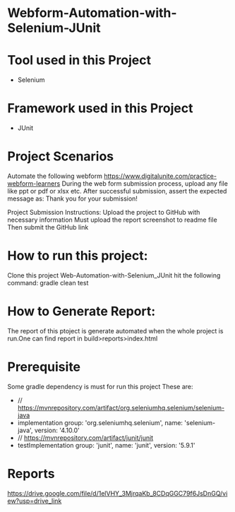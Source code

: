# Webform-Automation-with-Selenium-JUnit

# Tool used in this Project
- Selenium

# Framework used in this Project
- JUnit

# Project Scenarios
Automate the following webform
https://www.digitalunite.com/practice-webform-learners
During the web form submission process, upload any file like ppt or pdf or xlsx etc.
After successful submission, assert the expected message as: Thank you for your submission!

Project Submission Instructions:
Upload the project to GitHub with necessary information
Must upload the report screenshot to readme file
Then submit the GitHub link

# How to run this project:
Clone this project Web-Automation-with-Selenium_JUnit
hit the following command:
gradle clean test

# How to Generate Report:
The report of this ptoject is generate automated when the whole project is run.One can find report in build>reports>index.html

# Prerequisite
Some gradle dependency is must for run this project These are:
 - // https://mvnrepository.com/artifact/org.seleniumhq.selenium/selenium-java
 -  implementation group: 'org.seleniumhq.selenium', name: 'selenium-java', version: '4.10.0'
 - // https://mvnrepository.com/artifact/junit/junit
 - testImplementation group: 'junit', name: 'junit', version: '5.9.1'

# Reports

https://drive.google.com/file/d/1elVHY_3MjrqaKb_8CDqGGC79f6JsDnGQ/view?usp=drive_link
